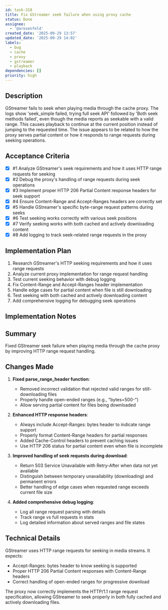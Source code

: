 ```yaml
---
id: task-318
title: Fix GStreamer seek failure when using proxy cache
status: Done
assignee:
  - '@arosenfeld'
created_date: '2025-09-29 13:57'
updated_date: '2025-09-29 14:02'
labels:
  - bug
  - cache
  - proxy
  - gstreamer
  - playback
dependencies: []
priority: high
---
```


## Description

GStreamer fails to seek when playing media through the cache proxy. The logs show 'seek_simple failed, trying full seek API' followed by 'Both seek methods failed', even though the media reports as seekable with a valid range. This causes playback to continue at the current position instead of jumping to the requested time. The issue appears to be related to how the proxy serves partial content or how it responds to range requests during seeking operations.

## Acceptance Criteria
<!-- AC:BEGIN -->
- [x] #1 Analyze GStreamer's seek requirements and how it uses HTTP range requests for seeking
- [x] #2 Debug the proxy's handling of range requests during seek operations
- [x] #3 Implement proper HTTP 206 Partial Content response headers for seek support
- [x] #4 Ensure Content-Range and Accept-Ranges headers are correctly set
- [x] #5 Handle GStreamer's specific byte-range request patterns during seeks
- [x] #6 Test seeking works correctly with various seek positions
- [x] #7 Verify seeking works with both cached and actively downloading content
- [x] #8 Add logging to track seek-related range requests in the proxy
<!-- AC:END -->


## Implementation Plan

1. Research GStreamer's HTTP seeking requirements and how it uses range requests
2. Analyze current proxy implementation for range request handling
3. Test current seeking behavior with debug logging
4. Fix Content-Range and Accept-Ranges header implementation
5. Handle edge cases for partial content when file is still downloading
6. Test seeking with both cached and actively downloading content
7. Add comprehensive logging for debugging seek operations


## Implementation Notes

## Summary

Fixed GStreamer seek failure when playing media through the cache proxy by improving HTTP range request handling.


## Changes Made

1. **Fixed parse_range_header function**:
   - Removed incorrect validation that rejected valid ranges for still-downloading files
   - Properly handle open-ended ranges (e.g., "bytes=500-")
   - Allow serving partial content for files being downloaded

2. **Enhanced HTTP response headers**:
   - Always include Accept-Ranges: bytes header to indicate range support
   - Properly format Content-Range headers for partial responses
   - Added Cache-Control headers to prevent caching issues
   - Use HTTP 206 status for partial content even when file is incomplete

3. **Improved handling of seek requests during download**:
   - Return 503 Service Unavailable with Retry-After when data not yet available
   - Distinguish between temporary unavailability (downloading) and permanent errors
   - Better handling of edge cases when requested range exceeds current file size

4. **Added comprehensive debug logging**:
   - Log all range request parsing with details
   - Track range vs full requests in stats
   - Log detailed information about served ranges and file states

## Technical Details

GStreamer uses HTTP range requests for seeking in media streams. It expects:
- Accept-Ranges: bytes header to know seeking is supported
- Proper HTTP 206 Partial Content responses with Content-Range headers
- Correct handling of open-ended ranges for progressive download

The proxy now correctly implements the HTTP/1.1 range request specification, allowing GStreamer to seek properly in both fully cached and actively downloading files.

